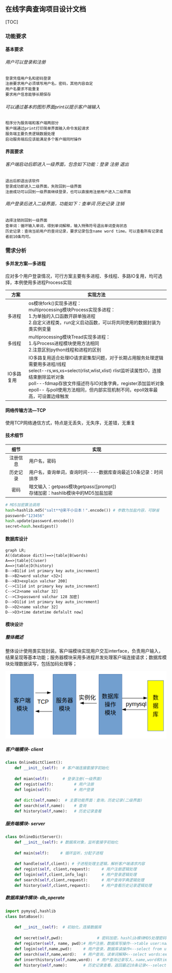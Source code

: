 ## 在线字典查询项目设计文档

[TOC]

### 功能要求

#### 基本要求

###### 用户可以登录和注册

```c
登录凭借用户名和密码登录
注册要求用户必须填写用户名，密码，其他内容自定
用户名要求不能重复
要求用户信息能够长期保存
```

###### 可以通过基本的图形界面print以提示客户端输入

```python
程序分为服务端和客户端两部分
客户端通过print打印简单界面输入命令发起请求
服务端主要负责逻辑数据处理
启动服务端后应该能满足多个客户端同时操作
```

#### 界面要求

###### 客户端启动后即进入一级界面，包含如下功能：登录    注册    退出

 ```
退出后即退出该软件
登录成功即进入二级界面，失败回到一级界面
注册成功可以回到一级界面继续登录，也可以直接用注册用户进入二级界面
 ```

###### 用户登录后进入二级界面，功能如下：查单词    历史记录    注销

```
选择注销则回到一级界面
查单词：循环输入单词，得到单词解释，输入特殊符号退出单词查询状态
历史记录：查询当前用户的查词记录，要求记录包含name word time。可以查看所有记录或者前10条均可。
```

### 需求分析

#### 多并发方案—多进程 

应对多个用户登录情况，可行方案主要有多进程、多线程、多路IO复用，均可选择，本例使用多进程Process实现

| 方案       | 实现方法                                                     |
| ---------- | ------------------------------------------------------------ |
| 多进程     | os模块fork()实现多进程：<br/>multiprocessing模块Process实现多进程：<br/>1.为单独的入口函数开辟单独进程<br/>2.自定义进程类，run定义启动函数，可以将共同使用的数据封装为类实例变量 |
| 多线程     | multiprocessing模块Tread实现多进程：<br/>1.与Process进程模块使用方法相同<br/>2.注意区别python线程和进程的区别 |
| IO多路复用 | IO多路复用适合处理IO请求密集型问题，对于长期占用服务处理逻辑需要用多进程/线程<br/>select--rs,ws,xs=select(rlist,wlist,xlist)  rlist监听读属性IO，连接结束删除监听对象<br/>poll---fdmap存放文件描述符与IO对象字典，register添加监听对象<br/>epoll-- 与poll使用方法相同，但内部实现机制不同，epoll效率最高，可设置边缘触发 |

#### 网络传输方法—TCP  

使用TCP网络通信方式，特点是无丢失，无失序，无差错，无重复

#### 技术细节

|   细节   | 实现                                                         |
| :------: | ------------------------------------------------------------ |
| 注册信息 | 用户名，密码                                                 |
| 历史记录 | 用户名，查询单词，查询时间----数据库查询最近10条记录：时间排序 |
|   密码   | 暗文输入：getpass模块getpass([prompt])<br/>存储加密：hashlib模块中的MD5加盐加密 |

```python
# MD5加密算法调用
hash=hashlib.md5("salt**@来干小日本！".encode()) # 参数为加盐内容，可缺省
password="123456"
hash.update(password.encode())
secret=hash.hexdigest() 
```

#### 数据库设计

```mermaid
graph LR;
A((database dict))==>|table|B(words)
A==>|table|C(user)
A==>|table|D(history)
B-->B1[id int primary key auto_increment]
B-->B2>word valchar <32>]
B-->B3>explain valchar 200]
C-->C1[id int primary key auto_increment]
C-->C2>name valchar 32]
C-->C3>password valchar 128 加密]
D-->D1[id int primary key auto_increment]
D-->D2>name valchar 32]
D-->D3>time datetime defalult now]
```

#### 模块设计

##### 整体概述

整体设计使用类实现封装。客户端模块实现用户交互interface，负责用户输入，结果呈现等基本功能；服务器模块采用多进程并发处理客户端连接请求；数据库模块处理数据读写，包括加码处理等；

![struct](struct.png)

##### 客户端模块- client

```    python
class OnlineDictClient(): 
    def __init__(self):  # 客户端连接套接字初始化
        
    def mian(self):      # 登录注册(一级界面)
    def regist(self):         # 用户注册 
    def login(self):          # 用户登录
    
    def dict(self,name):  # 主要功能界面：查询，历史记录(二级界面)   
    def search(self,name):    # 查询   
    def history(self,name):   # 历史记录查看
```

##### 服务端模块- server

```python
class OnlineDictServer():
    def __init__(self): # 数据库对象，监听套接字初始化
    
    def main(self):     # 循环监听，分配子进程
   
    def handle(self,client): # 子进程处理主逻辑，解析客户端请求内容
    def regist(self, client,request):     # 用户注册逻辑处理
    def login(self,client,info_log):      # 用户登录逻辑处理
    def search(self,client,request): 	  # 用户查询字典逻辑处理
    def history(self,client,request): 	  # 用户查看历史记录逻辑处理
```

##### 数据库操作模块- db_operate

```python
import pymysql,hashlib
class DataBase():
    
    def __init__(self):  # 初始化，连接数据库
   
    def secret(self,pwd):               # 密码加密，hashlib模块MD5处理密码
    def register(self, name, pwd):# 用户注册，数据库写操作-->table user:name password 
    def login(self,name,pwd):     # 用户登录，数据库读操作<--select from user  
    def search(self,name,word):   # 用户查询，读单词解释<--select words:explain   
    def inserthistory(self,name,word):  # 用户查询记录写入，name,word和time-->history
    def history(self,name):       # 历史记录查看，返回最近10条记录<--select+order by+limit 10
```







